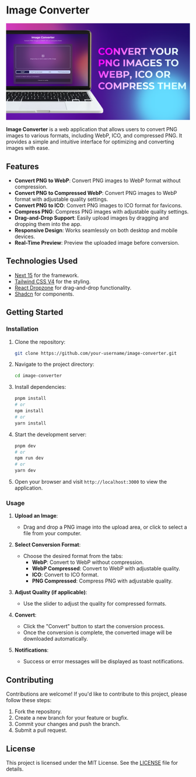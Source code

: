# Image Converter

![Image Converter OG](/public/og/og-image.png)

**Image Converter** is a web application that allows users to convert PNG images to various formats, including WebP, ICO, and compressed PNG. It provides a simple and intuitive interface for optimizing and converting images with ease.

## Features

- **Convert PNG to WebP**: Convert PNG images to WebP format without compression.
- **Convert PNG to Compressed WebP**: Convert PNG images to WebP format with adjustable quality settings.
- **Convert PNG to ICO**: Convert PNG images to ICO format for favicons.
- **Compress PNG**: Compress PNG images with adjustable quality settings.
- **Drag-and-Drop Support**: Easily upload images by dragging and dropping them into the app.
- **Responsive Design**: Works seamlessly on both desktop and mobile devices.
- **Real-Time Preview**: Preview the uploaded image before conversion.

## Technologies Used

- [Next 15](https://nextjs.org/) for the framework.
- [Tailwind CSS V4](https://tailwindcss.com/) for the styling.
- [React Dropzone](https://react-dropzone.js.org/) for drag-and-drop functionality.
- [Shadcn](https://ui.shadcn.com/docs) for components.

## Getting Started

### Installation

1. Clone the repository:

   ```bash
   git clone https://github.com/your-username/image-converter.git
   ```

2. Navigate to the project directory:

   ```bash
   cd image-converter
   ```

3. Install dependencies:

   ```bash
   pnpm install
   # or
   npm install
   # or
   yarn install
   ```

4. Start the development server:

   ```bash
   pnpm dev
   # or
   npm run dev
   # or
   yarn dev
   ```

5. Open your browser and visit `http://localhost:3000` to view the application.

### Usage

1. **Upload an Image**:
   - Drag and drop a PNG image into the upload area, or click to select a file from your computer.

2. **Select Conversion Format**:
   - Choose the desired format from the tabs:
     - **WebP**: Convert to WebP without compression.
     - **WebP Compressed**: Convert to WebP with adjustable quality.
     - **ICO**: Convert to ICO format.
     - **PNG Compressed**: Compress PNG with adjustable quality.

3. **Adjust Quality (if applicable)**:
   - Use the slider to adjust the quality for compressed formats.

4. **Convert**:
   - Click the "Convert" button to start the conversion process.
   - Once the conversion is complete, the converted image will be downloaded automatically.

5. **Notifications**:
   - Success or error messages will be displayed as toast notifications.

## Contributing

Contributions are welcome! If you'd like to contribute to this project, please follow these steps:

1. Fork the repository.
2. Create a new branch for your feature or bugfix.
3. Commit your changes and push the branch.
4. Submit a pull request.

## License

This project is licensed under the MIT License. See the [LICENSE](LICENSE) file for details.
